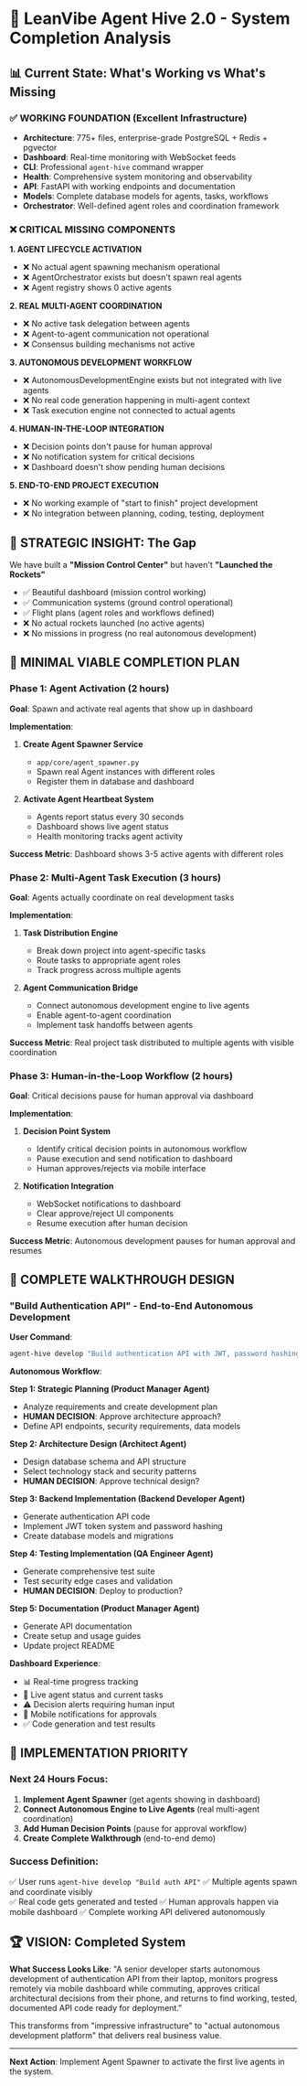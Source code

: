 # 🎯 LeanVibe Agent Hive 2.0 - System Completion Analysis

## 📊 Current State: What's Working vs What's Missing

### ✅ WORKING FOUNDATION (Excellent Infrastructure)
- **Architecture**: 775+ files, enterprise-grade PostgreSQL + Redis + pgvector
- **Dashboard**: Real-time monitoring with WebSocket feeds  
- **CLI**: Professional `agent-hive` command wrapper
- **Health**: Comprehensive system monitoring and observability
- **API**: FastAPI with working endpoints and documentation
- **Models**: Complete database models for agents, tasks, workflows
- **Orchestrator**: Well-defined agent roles and coordination framework

### ❌ CRITICAL MISSING COMPONENTS

**1. AGENT LIFECYCLE ACTIVATION**
- ❌ No actual agent spawning mechanism operational
- ❌ AgentOrchestrator exists but doesn't spawn real agents
- ❌ Agent registry shows 0 active agents

**2. REAL MULTI-AGENT COORDINATION**
- ❌ No active task delegation between agents
- ❌ Agent-to-agent communication not operational  
- ❌ Consensus building mechanisms not active

**3. AUTONOMOUS DEVELOPMENT WORKFLOW**
- ❌ AutonomousDevelopmentEngine exists but not integrated with live agents
- ❌ No real code generation happening in multi-agent context
- ❌ Task execution engine not connected to actual agents

**4. HUMAN-IN-THE-LOOP INTEGRATION**
- ❌ Decision points don't pause for human approval
- ❌ No notification system for critical decisions
- ❌ Dashboard doesn't show pending human decisions

**5. END-TO-END PROJECT EXECUTION**
- ❌ No working example of "start to finish" project development
- ❌ No integration between planning, coding, testing, deployment

## 🧠 STRATEGIC INSIGHT: The Gap

We have built a **"Mission Control Center"** but haven't **"Launched the Rockets"**

- ✅ Beautiful dashboard (mission control working)
- ✅ Communication systems (ground control operational)  
- ✅ Flight plans (agent roles and workflows defined)
- ❌ No actual rockets launched (no active agents)
- ❌ No missions in progress (no real autonomous development)

## 🎯 MINIMAL VIABLE COMPLETION PLAN

### **Phase 1: Agent Activation (2 hours)**
**Goal**: Spawn and activate real agents that show up in dashboard

**Implementation**:
1. **Create Agent Spawner Service**
   - `app/core/agent_spawner.py`
   - Spawn real Agent instances with different roles
   - Register them in database and dashboard

2. **Activate Agent Heartbeat System**
   - Agents report status every 30 seconds
   - Dashboard shows live agent status
   - Health monitoring tracks agent activity

**Success Metric**: Dashboard shows 3-5 active agents with different roles

### **Phase 2: Multi-Agent Task Execution (3 hours)**
**Goal**: Agents actually coordinate on real development tasks

**Implementation**:
1. **Task Distribution Engine**
   - Break down project into agent-specific tasks
   - Route tasks to appropriate agent roles
   - Track progress across multiple agents

2. **Agent Communication Bridge**
   - Connect autonomous development engine to live agents
   - Enable agent-to-agent coordination
   - Implement task handoffs between agents

**Success Metric**: Real project task distributed to multiple agents with visible coordination

### **Phase 3: Human-in-the-Loop Workflow (2 hours)**  
**Goal**: Critical decisions pause for human approval via dashboard

**Implementation**:
1. **Decision Point System**
   - Identify critical decision points in autonomous workflow
   - Pause execution and send notification to dashboard
   - Human approves/rejects via mobile interface

2. **Notification Integration**
   - WebSocket notifications to dashboard
   - Clear approve/reject UI components
   - Resume execution after human decision

**Success Metric**: Autonomous development pauses for human approval and resumes

## 🚀 COMPLETE WALKTHROUGH DESIGN

### **"Build Authentication API" - End-to-End Autonomous Development**

**User Command**:
```bash
agent-hive develop "Build authentication API with JWT, password hashing, and user registration"
```

**Autonomous Workflow**:

**Step 1: Strategic Planning (Product Manager Agent)**
- Analyze requirements and create development plan
- **HUMAN DECISION**: Approve architecture approach?
- Define API endpoints, security requirements, data models

**Step 2: Architecture Design (Architect Agent)**  
- Design database schema and API structure
- Select technology stack and security patterns
- **HUMAN DECISION**: Approve technical design?

**Step 3: Backend Implementation (Backend Developer Agent)**
- Generate authentication API code
- Implement JWT token system and password hashing
- Create database models and migrations

**Step 4: Testing Implementation (QA Engineer Agent)**
- Generate comprehensive test suite
- Test security edge cases and validation
- **HUMAN DECISION**: Deploy to production?

**Step 5: Documentation (Product Manager Agent)**
- Generate API documentation
- Create setup and usage guides
- Update project README

**Dashboard Experience**:
- 📊 Real-time progress tracking
- 🤖 Live agent status and current tasks  
- ⚠️ Decision alerts requiring human input
- 📱 Mobile notifications for approvals
- ✅ Code generation and test results

## 🔧 IMPLEMENTATION PRIORITY

### **Next 24 Hours Focus**:
1. **Implement Agent Spawner** (get agents showing in dashboard)
2. **Connect Autonomous Engine to Live Agents** (real multi-agent coordination)
3. **Add Human Decision Points** (pause for approval workflow)
4. **Create Complete Walkthrough** (end-to-end demo)

### **Success Definition**:
✅ User runs `agent-hive develop "Build auth API"`
✅ Multiple agents spawn and coordinate visibly  
✅ Real code gets generated and tested
✅ Human approvals happen via mobile dashboard
✅ Complete working API delivered autonomously

## 🏆 VISION: Completed System

**What Success Looks Like**:
"A senior developer starts autonomous development of authentication API from their laptop, monitors progress remotely via mobile dashboard while commuting, approves critical architectural decisions from their phone, and returns to find working, tested, documented API code ready for deployment."

This transforms from "impressive infrastructure" to "actual autonomous development platform" that delivers real business value.

---

**Next Action**: Implement Agent Spawner to activate the first live agents in the system.